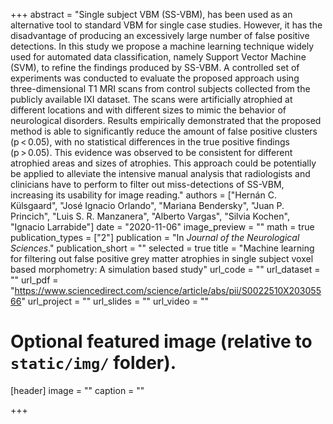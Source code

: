 +++
abstract = "Single subject VBM (SS-VBM), has been used as an alternative tool to standard VBM for single case studies. However, it has the disadvantage of producing an excessively large number of false positive detections. In this study we propose a machine learning technique widely used for automated data classification, namely Support Vector Machine (SVM), to refine the findings produced by SS-VBM. A controlled set of experiments was conducted to evaluate the proposed approach using three-dimensional T1 MRI scans from control subjects collected from the publicly available IXI dataset. The scans were artificially atrophied at different locations and with different sizes to mimic the behavior of neurological disorders. Results empirically demonstrated that the proposed method is able to significantly reduce the amount of false positive clusters (p < 0.05), with no statistical differences in the true positive findings (p > 0.05). This evidence was observed to be consistent for different atrophied areas and sizes of atrophies. This approach could be potentially be applied to alleviate the intensive manual analysis that radiologists and clinicians have to perform to filter out miss-detections of SS-VBM, increasing its usability for image reading."
authors = ["Hernán C. Külsgaard", "José Ignacio Orlando", "Mariana Bendersky", "Juan P. Princich", "Luis S. R. Manzanera", "Alberto Vargas", "Silvia Kochen", "Ignacio Larrabide"]
date = "2020-11-06"
image_preview = ""
math = true
publication_types = ["2"]
publication = "In *Journal of the Neurological Sciences*."
publication_short = ""
selected = true
title = "Machine learning for filtering out false positive grey matter atrophies in single subject voxel based morphometry: A simulation based study"
url_code = ""
url_dataset = ""
url_pdf = "https://www.sciencedirect.com/science/article/abs/pii/S0022510X20305566"
url_project = ""
url_slides = ""
url_video = ""

# Optional featured image (relative to `static/img/` folder).
[header]
image = ""
caption = ""


+++
